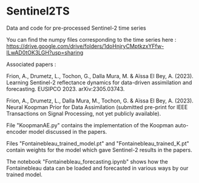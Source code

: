 # Sentinel2TS
Data and code for pre-processed Sentinel-2 time series

You can find the numpy files corresponding to the time series here : https://drive.google.com/drive/folders/1doHnjryCMptkzxYFfw-ILwAD0tOK3LGH?usp=sharing

Associated papers :

Frion, A., Drumetz, L., Tochon, G., Dalla Mura, M. & Aïssa El Bey, A. (2023). Learning Sentinel-2 reflectance dynamics for data-driven assimilation and forecasting. EUSIPCO 2023. arXiv:2305.03743.

Frion, A., Drumetz, L., Dalla Mura, M., Tochon, G. & Aïssa El Bey, A. (2023). Neural Koopman Prior for Data Assimilation (submitted pre-print for IEEE Transactions on Signal Processing, not yet publicly available).

File "KoopmanAE.py" contains the implementation of the Koopman auto-encoder model discussed in the papers.

Files "Fontainebleau_trained_model.pt" and "Fontainebleau_trained_K.pt" contain weights for the model which gave Sentinel-2 results in the papers.

The notebook "Fontainebleau_forecasting.ipynb" shows how the Fontainebleau data can be loaded and forecasted in various ways by our trained model.
